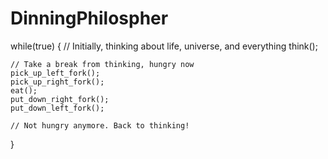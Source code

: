 # DinningPhilospher


while(true) {
// Initially, thinking about life, universe, and everything
think();

    // Take a break from thinking, hungry now
    pick_up_left_fork();
    pick_up_right_fork();
    eat();
    put_down_right_fork();
    put_down_left_fork();

    // Not hungry anymore. Back to thinking!
}

